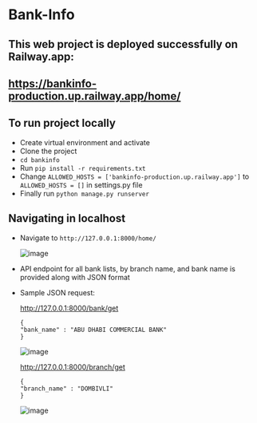 # Bank-Info

## This web project is deployed successfully on Railway.app: 
## https://bankinfo-production.up.railway.app/home/


## To run project locally

* Create virtual environment and activate
* Clone the project
* ```cd bankinfo```
* Run ```pip install -r requirements.txt```
* Change ```ALLOWED_HOSTS = ['bankinfo-production.up.railway.app']``` to ```ALLOWED_HOSTS = []``` in settings.py file
* Finally run ```python manage.py runserver```

## Navigating in localhost

* Navigate to ```http://127.0.0.1:8000/home/```

  ![image](https://github.com/user-attachments/assets/b90dd860-3731-43cd-8c19-a276d7addcd9)

* API endpoint for all bank lists, by branch name, and bank name is provided along with JSON format
* Sample JSON request:

  http://127.0.0.1:8000/bank/get
  ```
  {
  "bank_name" : "ABU DHABI COMMERCIAL BANK"
  }
  ```
  ![image](https://github.com/user-attachments/assets/ea483cf0-7bda-4017-878b-53ba36575391)

  http://127.0.0.1:8000/branch/get
  ```
  {
  "branch_name" : "DOMBIVLI"
  }
  ```

  ![image](https://github.com/user-attachments/assets/07358f34-04f3-4f52-a34d-583483179acc)


  


